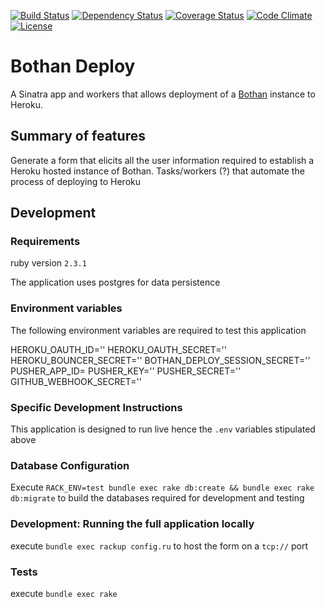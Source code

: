 [![Build Status](http://img.shields.io/travis/theodi/bothan-deploy.svg?style=flat-square)](https://travis-ci.org/theodi/bothan-deploy)
[![Dependency Status](http://img.shields.io/gemnasium/theodi/bothan-deploy.svg?style=flat-square)](https://gemnasium.com/theodi/bothan-deploy)
[![Coverage Status](http://img.shields.io/coveralls/theodi/bothan-deploy.svg?style=flat-square)](https://coveralls.io/r/theodi/bothan-deploy)
[![Code Climate](http://img.shields.io/codeclimate/github/theodi/bothan-deploy.svg?style=flat-square)](https://codeclimate.com/github/theodi/bothan-deploy)
[![License](http://img.shields.io/:license-mit-blue.svg?style=flat-square)](http://theodi.mit-license.org)

# Bothan Deploy

A Sinatra app and workers that allows deployment of a [Bothan](https://github.com/theodi/bothan) instance to Heroku. 

## Summary of features

Generate a form that elicits all the user information required to establish a Heroku hosted instance of Bothan.
Tasks/workers (?) that automate the process of deploying to Heroku

## Development

### Requirements
ruby version `2.3.1`

The application uses postgres for data persistence

### Environment variables

The following environment variables are required to test this application

HEROKU_OAUTH_ID=''
HEROKU_OAUTH_SECRET=''
HEROKU_BOUNCER_SECRET=''
BOTHAN_DEPLOY_SESSION_SECRET=''
PUSHER_APP_ID=
PUSHER_KEY=''
PUSHER_SECRET=''
GITHUB_WEBHOOK_SECRET=''

### Specific Development Instructions

This application is designed to run live hence the `.env` variables stipulated above

### Database Configuration

Execute `RACK_ENV=test bundle exec rake db:create && bundle exec rake db:migrate` to build the databases required for development and testing

### Development: Running the full application locally

execute `bundle exec rackup config.ru` to host the form on a `tcp://` port

### Tests

execute `bundle exec rake`